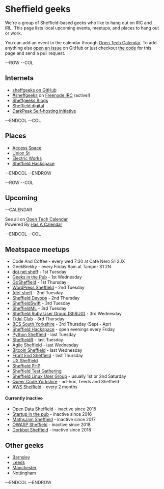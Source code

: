 # Sheffield geeks

We're a group of Sheffield-based geeks who like to hang out on IRC and IRL. This page lists local upcoming events, meetups, and places to hang out or work.

You can add an event to the calendar through [Open Tech Calendar][1]. To add anything else [open an issue][2] on GitHub or just checkout [the code][3]
for this page and send a pull request.

--ROW
--COL

## Internets

* [sheffgeeks on GitHub](https://github.com/sheffgeeks)
* <a href="https://www.irccloud.com/invite?channel=%23sheffgeeks&amp;hostname=irc.freenode.net&amp;port=6697&amp;ssl=1" target="_blank">#sheffgeeks</a> on [Freenode IRC](https://freenode.net) (active!)
* [Sheffgeeks Blogs](https://planet.sheffieldgeeks.org.uk/)
* [Sheffield.digital](https://sheffield.digital/)
* [DarkPeak Self-hosting initiative](https://darkpeak.org/)

--ENDCOL
--COL

## Places

* [Access Space](https://access-space.org/)
* [Union St](https://www.union-st.org/)
* [Electric Works](https://electric-works.net/)
* [Sheffield Hackspace](http://www.sheffieldhardwarehackers.org.uk/)

--ENDCOL
--ENDROW

--ROW
--COL

## Upcoming

--CALENDAR

See all on [Open Tech Calendar](https://opentechcalendar.co.uk/area/40-sheffield)<br />
Powered By [Has A Calendar](http://ican.hasacalendar.co.uk/)

--ENDCOL
--COL

## Meatspace meetups

* Code And Coffee - every wed 7:30 at Cafe Nero S1 2JX
* GeekBrekky - every Friday 9am at Tamper S1 2N
* [dot net sheff](https://dotnetsheff.co.uk) - 1st Tuesday
* [Geeks in the Pub](https://www.gitpub.org.uk/) - 1st Wednesday
* [GoSheffield](https://www.meetup.com/GoSheffield/) - 1st Thursday
* [WordPress Sheffield](http://wpsheffield.com/) - 2nd Tuesday
* [(def shef)](https://defshef.github.io) - 2nd Tuesday
* [Sheffield Devops](https://www.sheffielddevops.org.uk/) - 2nd Thursday
* [SheffieldSwift](https://twitter.com/sheffieldswift) - 3rd Tuesday
* [SheffieldML](https://twitter.com/shef_ml) - 3rd Tuesday
* [Sheffield Ruby User Group (ShRUG)](https://shrug.org/) - 3rd Wednesday
* [Tidal Club](https://twitter.com/tidalclub) - 3rd Thursday
* [BCS South Yorkshire](https://www.bcs.org/category/18932) - 3rd Thursday (Sept - Apr)
* [Sheffield Hackspace](http://www.sheffieldhardwarehackers.org.uk/) - open evenings every Friday
* [Python Sheffield](https://twitter.com/pysheff) - last Tuesday
* [SheffieldR](https://www.meetup.com/SheffieldR-Sheffield-R-Users-Group/) - last Tuesday
* [Agile Sheffield](https://www.meetup.com/Agile-Sheffield-Meetup/) - last Wednesday
* [Bitcoin Sheffield](http://www.bitcoinsheffield.co.uk) - last Wednesday
* [Front End Sheffield](https://twitter.com/FrontEndSheff) - last Thursday
* [UX Sheffield](https://twitter.com/uxsheffield)
* [Sheffield PHP](https://www.sheffieldphp.co.uk/)
* [Sheffield Test Gathering](https://www.meetup.com/Sheffield-Test-Gathering)
* [Sheffield Linux User Group](https://www.sheflug.org.uk) - usually 1st or 2nd Saturday
* [Queer Code Yorkshire](https://opentechcalendar.co.uk/group/477-queer-code-yorkshire) - ad-hoc, Leeds and Sheffield
* [AWS Sheffield](https://www.meetup.com/AWSSheffield/) - every 2 months

#### Currently inactive

* [Open Data Sheffield](https://groups.google.com/forum/?hl=en&fromgroups=#!forum/opendatasheffield) - inactive since 2015
* [Startup in the pub](https://www.meetup.com/Startup-Sheffield/) - inactive since 2016
* [MathsJam Sheffield](https://www.mathsjam.com/index.php?city=sheffield) - inactive since 2017
* [OWASP Sheffield](https://www.owasp.org/index.php/Sheffield) - inactive since 2018
* [Dorkbot Sheffield](http://dorkbotsheffield.lurk.org/) - inactive since 2018

## Other geeks

* [Barnsley](http://barnsley.io/)
* [Leeds](https://leedsgeeks.net/)
* [Manchester](https://technw.uk/)
* [Nottingham](https://nottingham.digital/)

--ENDCOL
--ENDROW

[1]: https://opentechcalendar.co.uk/area/40-sheffield
[2]: https://github.com/sheffgeeks/sheffgeeks.github.io/issues/new
[3]: https://github.com/sheffgeeks/sheffgeeks.github.io
